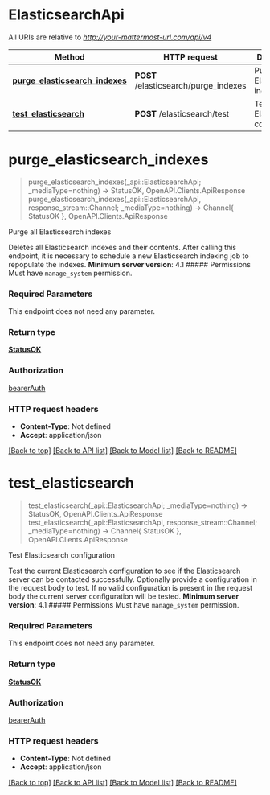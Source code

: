 # ElasticsearchApi

All URIs are relative to *http://your-mattermost-url.com/api/v4*

Method | HTTP request | Description
------------- | ------------- | -------------
[**purge_elasticsearch_indexes**](ElasticsearchApi.md#purge_elasticsearch_indexes) | **POST** /elasticsearch/purge_indexes | Purge all Elasticsearch indexes
[**test_elasticsearch**](ElasticsearchApi.md#test_elasticsearch) | **POST** /elasticsearch/test | Test Elasticsearch configuration


# **purge_elasticsearch_indexes**
> purge_elasticsearch_indexes(_api::ElasticsearchApi; _mediaType=nothing) -> StatusOK, OpenAPI.Clients.ApiResponse <br/>
> purge_elasticsearch_indexes(_api::ElasticsearchApi, response_stream::Channel; _mediaType=nothing) -> Channel{ StatusOK }, OpenAPI.Clients.ApiResponse

Purge all Elasticsearch indexes

Deletes all Elasticsearch indexes and their contents. After calling this endpoint, it is necessary to schedule a new Elasticsearch indexing job to repopulate the indexes. __Minimum server version__: 4.1 ##### Permissions Must have `manage_system` permission. 

### Required Parameters
This endpoint does not need any parameter.

### Return type

[**StatusOK**](StatusOK.md)

### Authorization

[bearerAuth](../README.md#bearerAuth)

### HTTP request headers

 - **Content-Type**: Not defined
 - **Accept**: application/json

[[Back to top]](#) [[Back to API list]](../README.md#api-endpoints) [[Back to Model list]](../README.md#models) [[Back to README]](../README.md)

# **test_elasticsearch**
> test_elasticsearch(_api::ElasticsearchApi; _mediaType=nothing) -> StatusOK, OpenAPI.Clients.ApiResponse <br/>
> test_elasticsearch(_api::ElasticsearchApi, response_stream::Channel; _mediaType=nothing) -> Channel{ StatusOK }, OpenAPI.Clients.ApiResponse

Test Elasticsearch configuration

Test the current Elasticsearch configuration to see if the Elasticsearch server can be contacted successfully. Optionally provide a configuration in the request body to test. If no valid configuration is present in the request body the current server configuration will be tested.  __Minimum server version__: 4.1 ##### Permissions Must have `manage_system` permission. 

### Required Parameters
This endpoint does not need any parameter.

### Return type

[**StatusOK**](StatusOK.md)

### Authorization

[bearerAuth](../README.md#bearerAuth)

### HTTP request headers

 - **Content-Type**: Not defined
 - **Accept**: application/json

[[Back to top]](#) [[Back to API list]](../README.md#api-endpoints) [[Back to Model list]](../README.md#models) [[Back to README]](../README.md)


